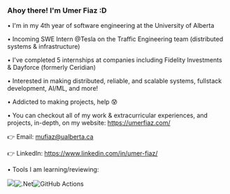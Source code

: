 ### Ahoy there! I'm Umer Fiaz :D

• I'm in my 4th year of software engineering at the University of Alberta

• Incoming SWE Intern @Tesla on the Traffic Engineering team (distributed systems & infrastructure)

• I've completed 5 internships at companies including Fidelity Investments & Dayforce (formerly Ceridian)

• Interested in making distributed, reliable, and scalable systems, fullstack development, AI/ML, and more!                     

• Addicted to making projects, help 😰

• You can checkout all of my work & extracurricular experiences, and projects, in-depth, on my website: https://umerfiaz.com/     

:point_right: Email: mufiaz@ualberta.ca

:point_right: LinkedIn: https://www.linkedin.com/in/umer-fiaz/

• Tools I am learning/reviewing:

<img src="https://img.shields.io/badge/go-%2300ADD8.svg?&style=for-the-badge&logo=go&logoColor=white"/>![.Net](https://img.shields.io/badge/.NET-5C2D91?style=for-the-badge&logo=.net&logoColor=white)![GitHub Actions](https://img.shields.io/badge/github%20actions-%232671E5.svg?style=for-the-badge&logo=githubactions&logoColor=white)
